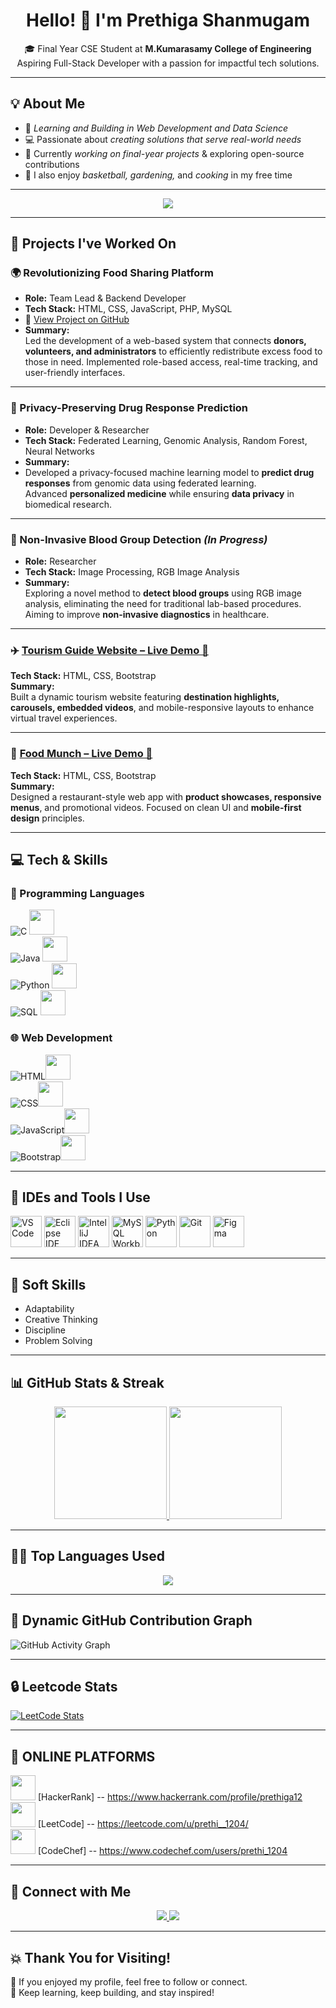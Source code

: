 <h1 align="center">Hello! 👋 I'm <strong>Prethiga Shanmugam</strong> </h1>

<p align="center">
  🎓 Final Year CSE Student at <strong>M.Kumarasamy College of Engineering</strong> <br>
   Aspiring Full-Stack Developer with a passion for impactful tech solutions.
</p>

---

## 💡 About Me  

- 📝 *Learning and Building in Web Development and Data Science*  
- 💻 Passionate about *creating solutions that serve real-world needs*    
- 🧠 Currently *working on final-year projects* & exploring open-source contributions  
- 🏀 I also enjoy *basketball, gardening,* and *cooking* in my free time  

---
<div align="center">
  <img src="https://readme-typing-svg.herokuapp.com?font=Roboto&color=E34F26%&size=28&center=true&vCenter=true&width=500&lines=Full+Stack+Developer+in+Training!;Building+Innovative+Projects.;Code.+Debug.+Deploy.+Repeat.;Learning+Never+Stops!">
</div>

---
## 🚀 Projects I've Worked On

### 🌍 Revolutionizing Food Sharing Platform  
- **Role:** Team Lead & Backend Developer  
- **Tech Stack:** HTML, CSS, JavaScript, PHP, MySQL
- 🔗 [View Project on GitHub](https://github.com/Prethigas/Food-Sharing-Project) 
- **Summary:**  
Led the development of a web-based system that connects **donors, volunteers, and administrators** to efficiently redistribute excess food to those in need. Implemented role-based access, real-time tracking, and user-friendly interfaces.

---

### 🧬 Privacy-Preserving Drug Response Prediction  
- **Role:** Developer & Researcher  
- **Tech Stack:** Federated Learning, Genomic Analysis, Random Forest, Neural Networks  
- **Summary:**  
- Developed a privacy-focused machine learning model to **predict drug responses** from genomic data using federated learning.  
Advanced **personalized medicine** while ensuring **data privacy** in biomedical research.

---

### 💉 Non-Invasive Blood Group Detection *(In Progress)*  
- **Role:** Researcher  
- **Tech Stack:** Image Processing, RGB Image Analysis  
- **Summary:**  
Exploring a novel method to **detect blood groups** using RGB image analysis, eliminating the need for traditional lab-based procedures.  
Aiming to improve **non-invasive diagnostics** in healthcare.

---

### ✈️ [Tourism Guide Website – Live Demo 🔗](https://prethiproject1.ccbp.tech)  
**Tech Stack:** HTML, CSS, Bootstrap  
**Summary:**  
Built a dynamic tourism website featuring **destination highlights, carousels, embedded videos**, and mobile-responsive layouts to enhance virtual travel experiences.

---

### 🍔 [Food Munch – Live Demo 🔗](https://prethiproject2.ccbp.tech)  
**Tech Stack:** HTML, CSS, Bootstrap  
**Summary:**  
Designed a restaurant-style web app with **product showcases, responsive menus**, and promotional videos. Focused on clean UI and **mobile-first design** principles.

---
## 💻 Tech & Skills  

### 🔧 Programming Languages  
![C](https://img.shields.io/badge/C-00599C?style=for-the-badge)
<img src="https://img.icons8.com/color/48/000000/c-programming.png" height="40"/><br>
![Java](https://img.shields.io/badge/Java-ED8B00?style=for-the-badge)
<img src="https://img.icons8.com/color/48/000000/java-coffee-cup-logo.png" height="40"/><br>
![Python](https://img.shields.io/badge/Python-3776AB?style=for-the-badge)
<img src="https://img.icons8.com/color/48/000000/python.png" height="40"/><br>
![SQL](https://img.shields.io/badge/SQL-CC2927?style=for-the-badge)
<img src="https://img.icons8.com/color/48/null/mysql-logo.png" height="40"/>


### 🌐 Web Development  
![HTML](https://img.shields.io/badge/HTML5-E34F26?style=for-the-badge)<img height="40" src="https://img.icons8.com/color/48/000000/html-5.png"/><br>
![CSS](https://img.shields.io/badge/CSS3-1572B6?style=for-the-badge)<img height="40" src="https://img.icons8.com/color/48/000000/css3.png"/><br>
![JavaScript](https://img.shields.io/badge/JavaScript-F7DF1E?style=for-the-badge)<img height="40" src="https://img.icons8.com/color/48/000000/javascript.png"/><br>
![Bootstrap](https://img.shields.io/badge/Bootstrap-563D7C?style=for-the-badge)<img height="40" src="https://img.icons8.com/color/48/000000/bootstrap.png"/> 
  
---

## 🚀 IDEs and Tools I Use

<p align="left">
  <img src="https://img.icons8.com/color/48/000000/visual-studio-code-2019.png" alt="VS Code" height="50" width="50"/>
  <img src="https://img.icons8.com/officel/480/null/java-eclipse.png" alt="Eclipse IDE" height="50" width="50"/>
  <img src="https://img.icons8.com/color/48/000000/intellij-idea.png" alt="IntelliJ IDEA" height="50" width="50"/>
  <img src="https://img.icons8.com/fluency/48/000000/mysql-logo.png" alt="MySQL Workbench" height="50" width="50"/>
  <img src="https://img.icons8.com/color/48/000000/python.png" alt="Python" height="50" width="50"/>
  <img src="https://img.icons8.com/color/48/000000/git.png" alt="Git" height="50" width="50"/>
  <img src="https://img.icons8.com/color/48/000000/figma--v1.png" alt="Figma" height="50" width="50"/>
</p>

---

## 🔄 Soft Skills  
- Adaptability  
- Creative Thinking  
- Discipline  
- Problem Solving  

---

## 📊 GitHub Stats & Streak  

<div align="center">
  <a href="https://github.com/Prethigas">
    <img height="180em" src="https://github-readme-stats.vercel.app/api?username=Prethigas&show_icons=true&theme=tokyonight&count_private=true" />
    <img height="180em" src="https://github-readme-streak-stats.herokuapp.com/?user=Prethigas&theme=tokyonight" />
  </a>
</div>

---

## 🧑‍💻 Top Languages Used  
<div align="center">
  <a href="https://github.com/Prethigas">
    <img src="https://github-readme-stats.vercel.app/api/top-langs/?username=Prethigas&layout=compact&theme=radical" />
  </a>
</div>

---

## 🌈 Dynamic GitHub Contribution Graph  
![GitHub Activity Graph](https://github-readme-activity-graph.vercel.app/graph?username=Prethigas&theme=dracula&hide_border=true)

---
## 🔒 Leetcode Stats
[![LeetCode Stats](https://leetcard.jacoblin.cool/prethi__1204?theme=dark&font=Grenze)](https://leetcode.com/prethi__1204)

---
## 🔔 ONLINE PLATFORMS  

 <img height="40" src="https://img.icons8.com/?size=100&id=h5EUmNCXhSH0&format=png&color=000000"/> [HackerRank] -- https://www.hackerrank.com/profile/prethiga12 <br>
 <img height="40" src="https://img.icons8.com/?size=100&id=wDGo581Ea5Nf&format=png&color=000000"/> [LeetCode] -- https://leetcode.com/u/prethi__1204/ <br>
 <img height="40" src="https://img.icons8.com/?size=100&id=vAtJFm3hwtQw&format=png&color=000000"/> [CodeChef] -- https://www.codechef.com/users/prethi_1204 <br>

---
## 👥 Connect with Me  
<p align="center">
  <a href="https://www.linkedin.com/in/prethiga-s" target="_blank">
    <img src="https://img.shields.io/badge/LinkedIn-Connect-blue?style=for-the-badge&logo=linkedin" />
  </a>
  <a href="https://github.com/Prethigas" target="_blank">
    <img src="https://img.shields.io/badge/GitHub-Follow-181717?style=for-the-badge&logo=github" />
  </a>
</p>

---

## 💥 Thank You for Visiting!  
📱 If you enjoyed my profile, feel free to follow or connect.  
🎉 Keep learning, keep building, and stay inspired! 
